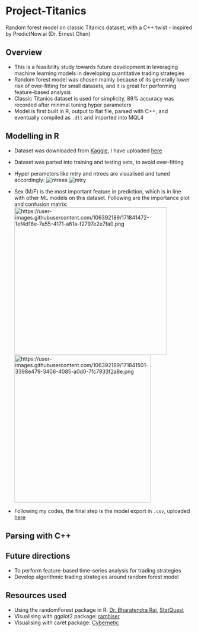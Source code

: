 # Project-Titanics
Random forest model on classic Titanics dataset, with a C++ twist - inspired by PredictNow.ai (Dr. Ernest Chan)
  
## Overview
* This is a feasibility study towards future development in leveraging machine learning models in developing quantitative trading strategies
* Random forest model was chosen mainly because of its generally lower risk of over-fitting for small datasets, and it is great for performing feature-based analysis
* Classic Titanics dataset is used for simplicity, 89% accuracy was recorded after minimal tuning hyper parameters
* Model is first built in R, output to flat file, parsed with C++, and eventually compiled as `.dll` and imported into MQL4
  
## Modelling in R
* Dataset was downloaded from [Kaggle](https://www.kaggle.com/c/titanic), I have uploaded [here](https://github.com/urinethrower/Project-Titanics/blob/main/titanic.csv)
* Dataset was parted into training and testing sets, to avoid over-fitting
* Hyper perameters like mtry and ntrees are visualised and tuned accordingly:
![ntrees](https://user-images.githubusercontent.com/106392189/171839711-84ca8a9b-58d0-457f-ac22-7ef443f000e5.png)
![mtry](https://user-images.githubusercontent.com/106392189/171839746-6ba82794-5425-471a-842e-9f25d27a1173.png)
  
* Sex (M/F) is the most important feature in prediction, which is in line with other ML models on this dataset. Following are the importance plot and confusion matrix:  
<img src="https://user-images.githubusercontent.com/106392189/171841472-1ef4d16e-7a55-4171-a61a-f2797e2e7fa0.png" alt="https://user-images.githubusercontent.com/106392189/171841472-1ef4d16e-7a55-4171-a61a-f2797e2e7fa0.png" width="410" height="397"></img>
<img src="https://user-images.githubusercontent.com/106392189/171841501-3398e479-3406-4085-a0d0-7fc7933f2a8e.png" alt="https://user-images.githubusercontent.com/106392189/171841501-3398e479-3406-4085-a0d0-7fc7933f2a8e.png" width="367" height="397"></img>  
* Following my codes, the final step is the model export in `.csv`, uploaded [here](https://github.com/urinethrower/Project-Titanics/blob/main/titanic_RF.csv)
  
## Parsing with C++
  

## Future directions
* To perform feature-based time-series analysis for trading strategies
* Develop algorithmic trading strategies around random forest model
  
## Resources used
* Using the randomForest package in R: [Dr. Bharatendra Rai](https://www.youtube.com/watch?v=dJclNIN-TPo), [StatQuest](https://www.youtube.com/watch?v=6EXPYzbfLCE)
* Visualising with ggplot2 package: [ramhiser](https://gist.github.com/ramhiser/6dec3067f087627a7a85)
* Visualising with caret package: [Cybernetic](https://stackoverflow.com/questions/23891140/r-how-to-visualize-confusion-matrix-using-the-caret-package)
